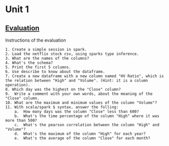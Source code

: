 # Unit 1

## [Evaluation](Evaluation.scala)

Instructions of the evaluation


    1. Create a simple session in spark.
    2. Load the netflix stock csv, using sparks type inference.
    3. What are the names of the columns?
    4. What's the schema?
    5. Print the first 5 columns.
    6. Use describe to know about the dataframe.
    7. Create a new dataframe with a new column named "HV Ratio", which is the relation between "High" and "Volume". (Hint: it is a column operation).
    8. Which day was the highest on the "Close" column?
    9.  Write a comment with your own words, about the meaning of the "Close" column.
    10. What are the maximum and minimum values of the column "Volume"?
    11. With scala/spark $ syntax, answer the folling:
        a.  How many days was the column "Close" less than 600?
        b.  What's the time percentage of the column "High" where it was more than 500? 
        c.  What's the pearson correlation between the column "High" and "Volume"?
        d.  What's the maximum of the column "High" for each year?
        e.  What's the average of the column "Close" for each month?